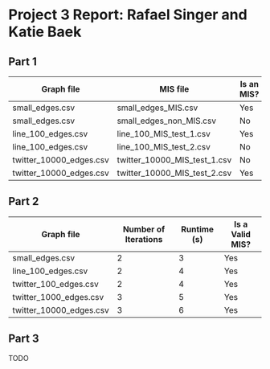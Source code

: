 # Project 3 Report: Rafael Singer and Katie Baek
## Part 1
|        Graph file       |           MIS file           | Is an MIS? |
| ----------------------- | ---------------------------- | ---------- |
| small_edges.csv         | small_edges_MIS.csv          | Yes        |
| small_edges.csv         | small_edges_non_MIS.csv      | No         |
| line_100_edges.csv      | line_100_MIS_test_1.csv      | Yes        |
| line_100_edges.csv      | line_100_MIS_test_2.csv      | No         |
| twitter_10000_edges.csv | twitter_10000_MIS_test_1.csv | No         |
| twitter_10000_edges.csv | twitter_10000_MIS_test_2.csv | Yes        |

## Part 2
|        Graph file       | Number of Iterations | Runtime (s) | Is a Valid MIS? |
| ----------------------- | -------------------- | ----------- | --------------- |
| small_edges.csv         | 2                    | 3           | Yes             |
| line_100_edges.csv      | 2                    | 4           | Yes             |
| twitter_100_edges.csv   | 2                    | 4           | Yes             |
| twitter_1000_edges.csv  | 3                    | 5           | Yes             |
| twitter_10000_edges.csv | 3                    | 6           | Yes             |

## Part 3
TODO